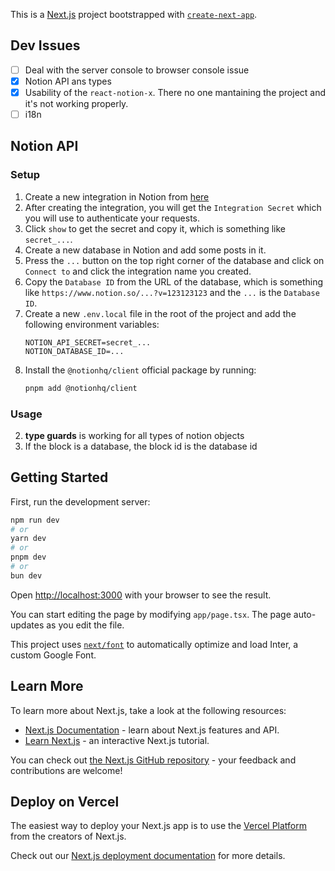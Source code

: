 This is a [Next.js](https://nextjs.org/) project bootstrapped with [`create-next-app`](https://github.com/vercel/next.js/tree/canary/packages/create-next-app).

## Dev Issues

- [ ] Deal with the server console to browser console issue
- [x] Notion API ans types
- [x] Usability of the `react-notion-x`. There no one mantaining the project and it's not working properly.
- [ ] i18n

## Notion API

### Setup

1. Create a new integration in Notion from [here](https://www.notion.so/my-integrations)
2. After creating the integration, you will get the `Integration Secret` which you will use to authenticate your requests.
3. Click `show` to get the secret and copy it, which is something like `secret_...`.
4. Create a new database in Notion and add some posts in it.
5. Press the `...` button on the top right corner of the database and click on `Connect to` and click the integration name you created.
6. Copy the `Database ID` from the URL of the database, which is something like `https://www.notion.so/...?v=123123123` and the `...` is the `Database ID`.
7. Create a new `.env.local` file in the root of the project and add the following environment variables:
   ```env
   NOTION_API_SECRET=secret_...
   NOTION_DATABASE_ID=...
   ```
8. Install the `@notionhq/client` official package by running:
   ```bash
   pnpm add @notionhq/client
   ```

### Usage

2. **type guards** is working for all types of notion objects
3. If the block is a database, the block id is the database id

## Getting Started

First, run the development server:

```bash
npm run dev
# or
yarn dev
# or
pnpm dev
# or
bun dev
```

Open [http://localhost:3000](http://localhost:3000) with your browser to see the result.

You can start editing the page by modifying `app/page.tsx`. The page auto-updates as you edit the file.

This project uses [`next/font`](https://nextjs.org/docs/basic-features/font-optimization) to automatically optimize and load Inter, a custom Google Font.

## Learn More

To learn more about Next.js, take a look at the following resources:

- [Next.js Documentation](https://nextjs.org/docs) - learn about Next.js features and API.
- [Learn Next.js](https://nextjs.org/learn) - an interactive Next.js tutorial.

You can check out [the Next.js GitHub repository](https://github.com/vercel/next.js/) - your feedback and contributions are welcome!

## Deploy on Vercel

The easiest way to deploy your Next.js app is to use the [Vercel Platform](https://vercel.com/new?utm_medium=default-template&filter=next.js&utm_source=create-next-app&utm_campaign=create-next-app-readme) from the creators of Next.js.

Check out our [Next.js deployment documentation](https://nextjs.org/docs/deployment) for more details.
